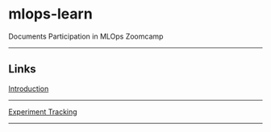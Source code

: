 # mlops-learn

Documents Participation in MLOps Zoomcamp

---

## Links

[Introduction](https://github.com/ovokpus/mlops-learn/tree/main/01-intro)

---

[Experiment Tracking](https://github.com/ovokpus/mlops-learn/tree/main/02-experiment-tracking)

---

[]()
